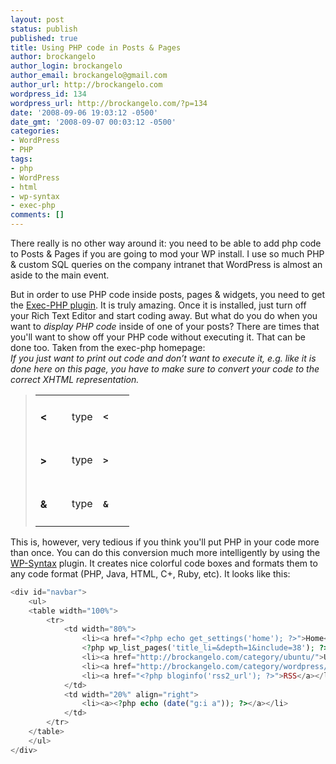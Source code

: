 ```yaml
---
layout: post
status: publish
published: true
title: Using PHP code in Posts & Pages
author: brockangelo
author_login: brockangelo
author_email: brockangelo@gmail.com
author_url: http://brockangelo.com
wordpress_id: 134
wordpress_url: http://brockangelo.com/?p=134
date: '2008-09-06 19:03:12 -0500'
date_gmt: '2008-09-07 00:03:12 -0500'
categories:
- WordPress
- PHP
tags:
- php
- WordPress
- html
- wp-syntax
- exec-php
comments: []
---
```

<p>There really is no other way around it: you need to be able to add php code to Posts & Pages if you are going to mod your WP install. I use so much PHP & custom SQL queries on the company intranet that WordPress is almost an aside to the main event.</p>
<p>But in order to use PHP code inside posts, pages &amp; widgets, you need to get the <a href="http://bluesome.net/post/2005/08/18/50/">Exec-PHP plugin</a>. It is truly amazing. Once it is installed, just turn off your Rich Text Editor and start coding away. But what do you do when you want to <em>display PHP code</em> inside of one of your posts? There are times that you'll want to show off your PHP code without executing it. That can be done too. Taken from the exec-php homepage:<br />
<em>If you just want to print out code and don’t want to execute it, e.g. like it is done here on this page, you have to make sure to convert your code to the correct XHTML representation.<br />
</em></p>
<blockquote><p><center></p>
<table>
<tr>
<td width="33%">
<h4>&lt;</h4>
</td>
<td width="33%">type</td>
<td width="33%">
<h4><code><</code></h4>
</td>
</tr>
<tr>
<td width="33%">
<h4>&gt;</h4>
</td>
<td width="33%">type</td>
<td width="33%">
<h4><code>></code></h4>
</td>
</tr>
<tr>
<td width="33%">
<h4>&amp;</h4>
</td>
<td width="33%">type</td>
<td width="33%">
<h4><code>&</code></h4>
</td>
</tr>
</table>
<p></center></p></blockquote>
<p>This is, however, very tedious if you think you'll put PHP in your code more than once. You can do this conversion much more intelligently by using the <a href="http://wordpress.org/extend/plugins/wp-syntax/">WP-Syntax</a> plugin. It creates nice colorful code boxes and formats them to any code format (PHP, Java, HTML, C+, Ruby, etc). It looks like this:</p>

```php
<div id="navbar">
    <ul>
    <table width="100%">
        <tr>
            <td width="80%">
                <li><a href="<?php echo get_settings('home'); ?>">Home</a></li>
                <?php wp_list_pages('title_li=&depth=1&include=38'); ?>
                <li><a href="http://brockangelo.com/category/ubuntu/">Ubuntu</a></li>
                <li><a href="http://brockangelo.com/category/wordpress/">WordPress</a></li>
                <li><a href="<?php bloginfo('rss2_url'); ?>">RSS</a></li>
            </td>
            <td width="20%" align="right">
                <li><a><?php echo (date("g:i a")); ?></a></li>
            </td>
        </tr>
    </table>
    </ul>
</div>
```